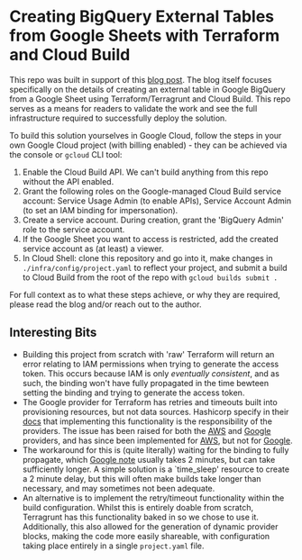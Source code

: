 # Creating BigQuery External Tables from Google Sheets with Terraform and Cloud Build

This repo was built in support of this [blog post](). The blog itself focuses specifically on the details of creating an external table in Google BigQuery from a Google Sheet using Terraform/Terragrunt and Cloud Build. This repo serves as a means for readers to validate the work and see the full infrastructure required to successfully deploy the solution.

To build this solution yourselves in Google Cloud, follow the steps in your own Google Cloud project (with billing enabled) - they can be achieved via the console or `gcloud` CLI tool:

1. Enable the Cloud Build API. We can't build anything from this repo without the API enabled.
2. Grant the following roles on the Google-managed Cloud Build service account: Service Usage Admin (to enable APIs), Service Account Admin (to set an IAM binding for impersonation).
3. Create a service account. During creation, grant the 'BigQuery Admin' role to the service account.
4. If the Google Sheet you want to access is restricted, add the created service account as (at least) a viewer.
5. In Cloud Shell: clone this repository and go into it, make changes in `./infra/config/project.yaml` to reflect your project, and submit a build to Cloud Build from the root of the repo with `gcloud builds submit .`

For full context as to what these steps achieve, or why they are required, please read the blog and/or reach out to the author.

## Interesting Bits
- Building this project from scratch with 'raw' Terraform will return an error relating to IAM permissions when trying to generate the access token. This occurs because IAM is only *eventually consistent*, and as such, the binding won't have fully propagated in the time bewteen setting the binding and trying to generate the access token. 
- The Google provider for Terraform has retries and timeouts built into provisioning resources, but not data sources. Hashicorp specify in their [docs](https://developer.hashicorp.com/terraform/plugin/sdkv2/resources/retries-and-customizable-timeouts) that implementing this functionality is the responsibility of the providers. The issue has been raised for both the [AWS](https://github.com/hashicorp/terraform-provider-aws/issues/11342) and [Google](https://github.com/hashicorp/terraform-provider-google/issues/1131) providers, and has since been implemented for [AWS](https://github.com/hashicorp/terraform-provider-aws/blob/v4.25.0/CHANGELOG.md), but not for [Google]().
- The workaround for this is (quite literally) waiting for the binding to fully propagate, which [Google note](https://cloud.google.com/iam/docs/access-change-propagation) usually takes 2 minutes, but can take sufficiently longer. A simple solution is a `time_sleep' resource to create a 2 minute delay, but this will often make builds take longer than necessary, and may sometimes not been adequate.
- An alternative is to implement the retry/timeout functionality within the build configuration. Whilst this is entirely doable from scratch, Terragrunt has this functionality baked in so we chose to use it. Additionally, this also allowed for the generation of dynamic provider blocks, making the code more easily shareable, with configuration taking place entirely in a single `project.yaml` file.
